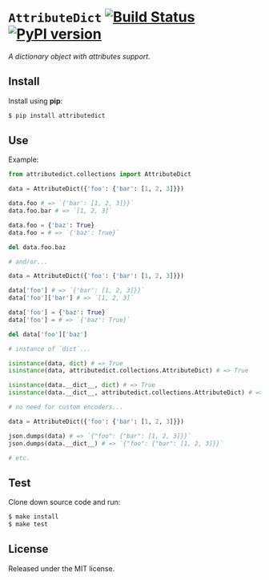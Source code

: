 
# `AttributeDict` [![Build Status](https://travis-ci.com/grimen/python-attributedict.svg?branch=master)](https://travis-ci.com/grimen/python-attributedict) [![PyPI version](https://badge.fury.io/py/attributedict.svg)](https://badge.fury.io/py/attributedict)

*A dictionary object with attributes support.*


## Install

Install using **pip**:

```sh
$ pip install attributedict
```


## Use

Example:

```python
from attributedict.collections import AttributeDict

data = AttributeDict({'foo': {'bar': [1, 2, 3]}})

data.foo # => `{'bar': [1, 2, 3]}}`
data.foo.bar # => `[1, 2, 3]`

data.foo = {'baz': True}
data.foo = # => `{'baz': True}`

del data.foo.baz

# and/or...

data = AttributeDict({'foo': {'bar': [1, 2, 3]}})

data['foo'] # => `{'bar': [1, 2, 3]}}`
data['foo']['bar'] # => `[1, 2, 3]`

data['foo'] = {'baz': True}
data['foo'] = # => `{'baz': True}`

del data['foo']['baz']

# instance of `dict`...

isinstance(data, dict) # => True
isinstance(data, attributedict.collections.AttributeDict) # => True

isinstance(data.__dict__, dict) # => True
isinstance(data.__dict__, attributedict.collections.AttributeDict) # => False

# no need for custom encoders...

data = AttributeDict({'foo': {'bar': [1, 2, 3]}})

json.dumps(data) # => `{"foo": {"bar": [1, 2, 3]}}`
json.dumps(data.__dict__) # => `{"foo": {"bar": [1, 2, 3]}}`

# etc.

```


## Test

Clone down source code and run:

```sh
$ make install
$ make test
```


## License

Released under the MIT license.
